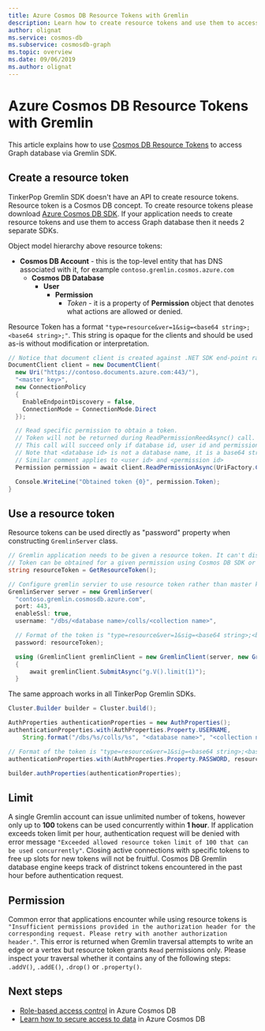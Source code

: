 ```yaml
---
title: Azure Cosmos DB Resource Tokens with Gremlin
description: Learn how to create resource tokens and use them to access graph database 
author: olignat
ms.service: cosmos-db
ms.subservice: cosmosdb-graph
ms.topic: overview
ms.date: 09/06/2019
ms.author: olignat
---
```


# Azure Cosmos DB Resource Tokens with Gremlin
This article explains how to use [Cosmos DB Resource Tokens](secure-access-to-data.md) to access Graph database via Gremlin SDK.

## Create a resource token

TinkerPop Gremlin SDK doesn't have an API to create resource tokens. Resource token is a Cosmos DB concept. To create resource tokens please download [Azure Cosmos DB SDK](sql-api-sdk-dotnet.md). If your application needs to create resource tokens and use them to access Graph database then it needs 2 separate SDKs.

Object model hierarchy above resource tokens:
- **Cosmos DB Account** - this is the top-level entity that has DNS associated with it, for example `contoso.gremlin.cosmos.azure.com`
  - **Cosmos DB Database**
    - **User**
      - **Permission**
        - *Token* - it is a property of **Permission** object that denotes what actions are allowed or denied.

Resource Token has a format `"type=resource&ver=1&sig=<base64 string>;<base64 string>;"`. This string is opaque for the clients and should be used as-is without modification or interpretation.

```csharp
// Notice that document client is created against .NET SDK end-point rather than Gremlin.
DocumentClient client = new DocumentClient(
  new Uri("https://contoso.documents.azure.com:443/"), 
  "<master key>", 
  new ConnectionPolicy 
  {
    EnableEndpointDiscovery = false, 
    ConnectionMode = ConnectionMode.Direct 
  });

  // Read specific permission to obtain a token.
  // Token will not be returned during ReadPermissionReedAsync() call.
  // This call will succeed only if database id, user id and permission id already exist. 
  // Note that <database id> is not a database name, it is a base64 string that represents database identifier, for example "KalVAA==".
  // Similar comment applies to <user id> and <permission id>
  Permission permission = await client.ReadPermissionAsync(UriFactory.CreatePermissionUri("<database id>", "<user id>", "<permission id>"));

  Console.WriteLine("Obtained token {0}", permission.Token);
}
```

## Use a resource token
Resource tokens can be used directly as "password" property when constructing `GremlinServer` class.

```csharp
// Gremlin application needs to be given a resource token. It can't discover the token on its own.
// Token can be obtained for a given permission using Cosmos DB SDK or passed into the application as command line argument or configuration value.
string resourceToken = GetResourceToken();

// Configure gremlin servier to use resource token rather than master key
GremlinServer server = new GremlinServer(
  "contoso.gremlin.cosmosdb.azure.com",
  port: 443,
  enableSsl: true,
  username: "/dbs/<database name>/colls/<collection name>",

  // Format of the token is "type=resource&ver=1&sig=<base64 string>;<base64 string>;"
  password: resourceToken);

  using (GremlinClient gremlinClient = new GremlinClient(server, new GraphSON2Reader(), new GraphSON2Writer(), GremlinClient.GraphSON2MimeType))
  {
      await gremlinClient.SubmitAsync("g.V().limit(1)");
  }
```

The same approach works in all TinkerPop Gremlin SDKs.

```java
Cluster.Builder builder = Cluster.build();

AuthProperties authenticationProperties = new AuthProperties();
authenticationProperties.with(AuthProperties.Property.USERNAME,
    String.format("/dbs/%s/colls/%s", "<database name>", "<collection name>"));

// Format of the token is "type=resource&ver=1&sig=<base64 string>;<base64 string>;"
authenticationProperties.with(AuthProperties.Property.PASSWORD, resourceToken);

builder.authProperties(authenticationProperties);
```

## Limit

A single Gremlin account can issue unlimited number of tokens, however only up to **100** tokens can be used concurrently within **1 hour**. If application exceeds token limit per hour, authentication request will be denied with error message `"Exceeded allowed resource token limit of 100 that can be used concurrently"`. Closing active connections with specific tokens to free up slots for new tokens will not be fruitful. Cosmos DB Gremlin database engine keeps track of distrinct tokens encountered in the past hour before authentication request.

## Permission

Common error that applications encounter while using resource tokens is `"Insufficient permissions provided in the authorization header for the corresponding request. Please retry with another authorization header."`. This error is returned when Gremlin traversal attempts to write an edge or a vertex but resource token grants `Read` permissions only. Please inspect your traversal whether it contains any of the following steps: `.addV()`, `.addE()`, `.drop()` or `.property()`.

## Next steps
* [Role-based access control](role-based-access-control.md) in Azure Cosmos DB
* [Learn how to secure access to data](secure-access-to-data.md) in Azure Cosmos DB
